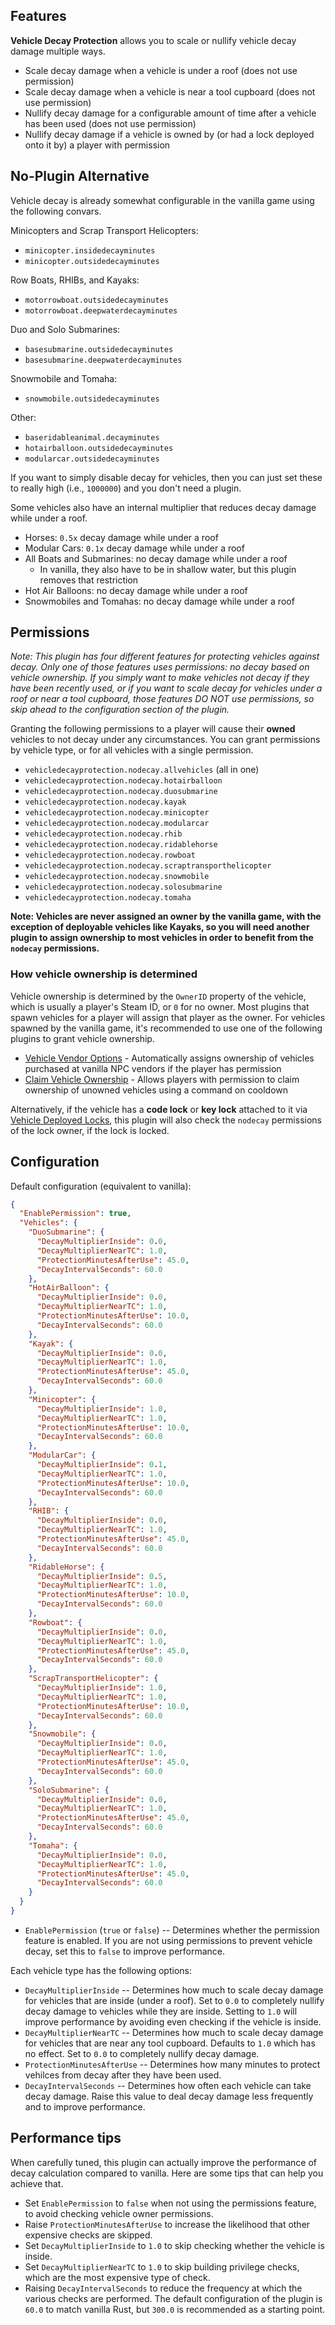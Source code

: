 ## Features

**Vehicle Decay Protection** allows you to scale or nullify vehicle decay damage multiple ways.

- Scale decay damage when a vehicle is under a roof (does not use permission)
- Scale decay damage when a vehicle is near a tool cupboard (does not use permission)
- Nullify decay damage for a configurable amount of time after a vehicle has been used (does not use permission)
- Nullify decay damage if a vehicle is owned by (or had a lock deployed onto it by) a player with permission

## No-Plugin Alternative

Vehicle decay is already somewhat configurable in the vanilla game using the following convars.

Minicopters and Scrap Transport Helicopters:
- `minicopter.insidedecayminutes`
- `minicopter.outsidedecayminutes`

Row Boats, RHIBs, and Kayaks:
- `motorrowboat.outsidedecayminutes`
- `motorrowboat.deepwaterdecayminutes`

Duo and Solo Submarines:
- `basesubmarine.outsidedecayminutes`
- `basesubmarine.deepwaterdecayminutes`

Snowmobile and Tomaha:
- `snowmobile.outsidedecayminutes`

Other:
- `baseridableanimal.decayminutes`
- `hotairballoon.outsidedecayminutes`
- `modularcar.outsidedecayminutes`

If you want to simply disable decay for vehicles, then you can just set these to really high (i.e., `1000000`) and you don't need a plugin.

Some vehicles also have an internal multiplier that reduces decay damage while under a roof.
- Horses: `0.5x` decay damage while under a roof
- Modular Cars: `0.1x` decay damage while under a roof
- All Boats and Submarines: no decay damage while under a roof
  - In vanilla, they also have to be in shallow water, but this plugin removes that restriction
- Hot Air Balloons: no decay damage while under a roof
- Snowmobiles and Tomahas: no decay damage while under a roof

## Permissions

*Note: This plugin has four different features for protecting vehicles against decay. Only one of those features uses permissions: no decay based on vehicle ownership. If you simply want to make vehicles not decay if they have been recently used, or if you want to scale decay for vehicles under a roof or near a tool cupboard, those features DO NOT use permissions, so skip ahead to the configuration section of the plugin.*

Granting the following permissions to a player will cause their **owned** vehicles to not decay under any circumstances. You can grant permissions by vehicle type, or for all vehicles with a single permission.

- `vehicledecayprotection.nodecay.allvehicles` (all in one)
- `vehicledecayprotection.nodecay.hotairballoon`
- `vehicledecayprotection.nodecay.duosubmarine`
- `vehicledecayprotection.nodecay.kayak`
- `vehicledecayprotection.nodecay.minicopter`
- `vehicledecayprotection.nodecay.modularcar`
- `vehicledecayprotection.nodecay.rhib`
- `vehicledecayprotection.nodecay.ridablehorse`
- `vehicledecayprotection.nodecay.rowboat`
- `vehicledecayprotection.nodecay.scraptransporthelicopter`
- `vehicledecayprotection.nodecay.snowmobile`
- `vehicledecayprotection.nodecay.solosubmarine`
- `vehicledecayprotection.nodecay.tomaha`

**Note: Vehicles are never assigned an owner by the vanilla game, with the exception of deployable vehicles like Kayaks, so you will need another plugin to assign ownership to most vehicles in order to benefit from the `nodecay` permissions.**

### How vehicle ownership is determined

Vehicle ownership is determined by the `OwnerID` property of the vehicle, which is usually a player's Steam ID, or `0` for no owner. Most plugins that spawn vehicles for a player will assign that player as the owner. For vehicles spawned by the vanilla game, it's recommended to use one of the following plugins to grant vehicle ownership.

- [Vehicle Vendor Options](https://umod.org/plugins/vehicle-vendor-options) - Automatically assigns ownership of vehicles purchased at vanilla NPC vendors if the player has permission
- [Claim Vehicle Ownership](https://umod.org/plugins/claim-vehicle-ownership) - Allows players with permission to claim ownership of unowned vehicles using a command on cooldown

Alternatively, if the vehicle has a **code lock** or **key lock** attached to it via [Vehicle Deployed Locks](https://umod.org/plugins/vehicle-deployed-locks), this plugin will also check the `nodecay` permissions of the lock owner, if the lock is locked.

## Configuration

Default configuration (equivalent to vanilla):

```json
{
  "EnablePermission": true,
  "Vehicles": {
    "DuoSubmarine": {
      "DecayMultiplierInside": 0.0,
      "DecayMultiplierNearTC": 1.0,
      "ProtectionMinutesAfterUse": 45.0,
      "DecayIntervalSeconds": 60.0
    },
    "HotAirBalloon": {
      "DecayMultiplierInside": 0.0,
      "DecayMultiplierNearTC": 1.0,
      "ProtectionMinutesAfterUse": 10.0,
      "DecayIntervalSeconds": 60.0
    },
    "Kayak": {
      "DecayMultiplierInside": 0.0,
      "DecayMultiplierNearTC": 1.0,
      "ProtectionMinutesAfterUse": 45.0,
      "DecayIntervalSeconds": 60.0
    },
    "Minicopter": {
      "DecayMultiplierInside": 1.0,
      "DecayMultiplierNearTC": 1.0,
      "ProtectionMinutesAfterUse": 10.0,
      "DecayIntervalSeconds": 60.0
    },
    "ModularCar": {
      "DecayMultiplierInside": 0.1,
      "DecayMultiplierNearTC": 1.0,
      "ProtectionMinutesAfterUse": 10.0,
      "DecayIntervalSeconds": 60.0
    },
    "RHIB": {
      "DecayMultiplierInside": 0.0,
      "DecayMultiplierNearTC": 1.0,
      "ProtectionMinutesAfterUse": 45.0,
      "DecayIntervalSeconds": 60.0
    },
    "RidableHorse": {
      "DecayMultiplierInside": 0.5,
      "DecayMultiplierNearTC": 1.0,
      "ProtectionMinutesAfterUse": 10.0,
      "DecayIntervalSeconds": 60.0
    },
    "Rowboat": {
      "DecayMultiplierInside": 0.0,
      "DecayMultiplierNearTC": 1.0,
      "ProtectionMinutesAfterUse": 45.0,
      "DecayIntervalSeconds": 60.0
    },
    "ScrapTransportHelicopter": {
      "DecayMultiplierInside": 1.0,
      "DecayMultiplierNearTC": 1.0,
      "ProtectionMinutesAfterUse": 10.0,
      "DecayIntervalSeconds": 60.0
    },
    "Snowmobile": {
      "DecayMultiplierInside": 0.0,
      "DecayMultiplierNearTC": 1.0,
      "ProtectionMinutesAfterUse": 45.0,
      "DecayIntervalSeconds": 60.0
    },
    "SoloSubmarine": {
      "DecayMultiplierInside": 0.0,
      "DecayMultiplierNearTC": 1.0,
      "ProtectionMinutesAfterUse": 45.0,
      "DecayIntervalSeconds": 60.0
    },
    "Tomaha": {
      "DecayMultiplierInside": 0.0,
      "DecayMultiplierNearTC": 1.0,
      "ProtectionMinutesAfterUse": 45.0,
      "DecayIntervalSeconds": 60.0
    }
  }
}
```

- `EnablePermission` (`true` or `false`) -- Determines whether the permission feature is enabled. If you are not using permissions to prevent vehicle decay, set this to `false` to improve performance.

Each vehicle type has the following options:
- `DecayMultiplierInside` -- Determines how much to scale decay damage for vehicles that are inside (under a roof). Set to `0.0` to completely nullify decay damage to vehicles while they are inside. Setting to `1.0` will improve performance by avoiding even checking if the vehicle is inside.
- `DecayMultiplierNearTC` -- Determines how much to scale decay damage for vehicles that are near any tool cupboard. Defaults to `1.0` which has no effect. Set to `0.0` to completely nullify decay damage.
- `ProtectionMinutesAfterUse` -- Determines how many minutes to protect vehilces from decay after they have been used.
- `DecayIntervalSeconds` -- Determines how often each vehicle can take decay damage. Raise this value to deal decay damage less frequently and to improve performance.

## Performance tips

When carefully tuned, this plugin can actually improve the performance of decay calculation compared to vanilla. Here are some tips that can help you achieve that.

- Set `EnablePermission` to `false` when not using the permissions feature, to avoid checking vehicle owner permissions.
- Raise `ProtectionMinutesAfterUse` to increase the likelihood that other expensive checks are skipped.
- Set `DecayMultiplierInside` to `1.0` to skip checking whether the vehicle is inside.
- Set `DecayMultiplierNearTC` to `1.0` to skip building privilege checks, which are the most expensive type of check.
- Raising `DecayIntervalSeconds` to reduce the frequency at which the various checks are performed. The default configuration of the plugin is `60.0` to match vanilla Rust, but `300.0` is recommended as a starting point.
